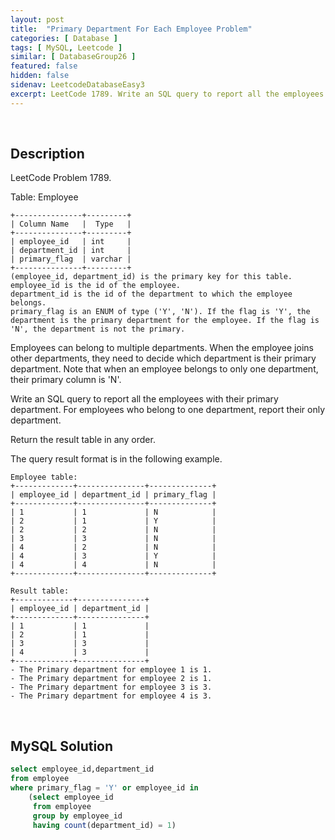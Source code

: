```yaml
---
layout: post
title:  "Primary Department For Each Employee Problem"
categories: [ Database ]
tags: [ MySQL, Leetcode ]
similar: [ DatabaseGroup26 ]
featured: false
hidden: false
sidenav: LeetcodeDatabaseEasy3
excerpt: LeetCode 1789. Write an SQL query to report all the employees with their primary department.
---
```


<br />

## Description

LeetCode Problem 1789. 

Table: Employee
```
+---------------+---------+
| Column Name   |  Type   |
+---------------+---------+
| employee_id   | int     |
| department_id | int     |
| primary_flag  | varchar |
+---------------+---------+
(employee_id, department_id) is the primary key for this table.
employee_id is the id of the employee.
department_id is the id of the department to which the employee belongs.
primary_flag is an ENUM of type ('Y', 'N'). If the flag is 'Y', the department is the primary department for the employee. If the flag is 'N', the department is not the primary.
```

Employees can belong to multiple departments. When the employee joins other departments, they need to decide which department is their primary department. Note that when an employee belongs to only one department, their primary column is 'N'.

Write an SQL query to report all the employees with their primary department. For employees who belong to one department, report their only department.

Return the result table in any order.

The query result format is in the following example.

 
```
Employee table:
+-------------+---------------+--------------+
| employee_id | department_id | primary_flag |
+-------------+---------------+--------------+
| 1           | 1             | N            |
| 2           | 1             | Y            |
| 2           | 2             | N            |
| 3           | 3             | N            |
| 4           | 2             | N            |
| 4           | 3             | Y            |
| 4           | 4             | N            |
+-------------+---------------+--------------+

Result table:
+-------------+---------------+
| employee_id | department_id |
+-------------+---------------+
| 1           | 1             |
| 2           | 1             |
| 3           | 3             |
| 4           | 3             |
+-------------+---------------+
- The Primary department for employee 1 is 1.
- The Primary department for employee 2 is 1.
- The Primary department for employee 3 is 3.
- The Primary department for employee 4 is 3.
```

<br />

## MySQL Solution


```sql
select employee_id,department_id 
from employee 
where primary_flag = 'Y' or employee_id in 
    (select employee_id 
     from employee 
     group by employee_id
     having count(department_id) = 1)
```
